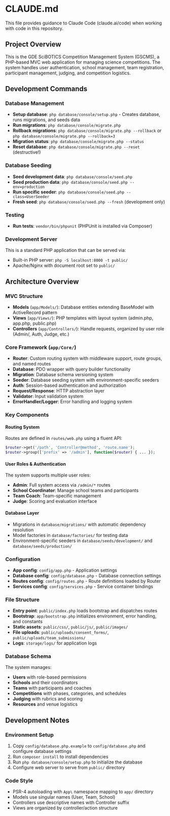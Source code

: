 # CLAUDE.md

This file provides guidance to Claude Code (claude.ai/code) when working with code in this repository.

## Project Overview

This is the GDE SciBOTICS Competition Management System (GSCMS), a PHP-based MVC web application for managing science competitions. The system handles user authentication, school management, team registration, participant management, judging, and competition logistics.

## Development Commands

### Database Management
- **Setup database**: `php database/console/setup.php` - Creates database, runs migrations, and seeds data
- **Run migrations**: `php database/console/migrate.php`
- **Rollback migrations**: `php database/console/migrate.php --rollback` or `php database/console/migrate.php --rollback=3`
- **Migration status**: `php database/console/migrate.php --status`
- **Reset database**: `php database/console/migrate.php --reset` (destructive!)

### Database Seeding
- **Seed development data**: `php database/console/seed.php`
- **Seed production data**: `php database/console/seed.php --env=production`
- **Run specific seeder**: `php database/console/seed.php --class=UserSeeder`
- **Fresh seed**: `php database/console/seed.php --fresh` (development only)

### Testing
- **Run tests**: `vendor/bin/phpunit` (PHPUnit is installed via Composer)

### Development Server
This is a standard PHP application that can be served via:
- Built-in PHP server: `php -S localhost:8000 -t public/`
- Apache/Nginx with document root set to `public/`

## Architecture Overview

### MVC Structure
- **Models** (`app/Models/`): Database entities extending BaseModel with ActiveRecord pattern
- **Views** (`app/Views/`): PHP templates with layout system (admin.php, app.php, public.php)
- **Controllers** (`app/Controllers/`): Handle requests, organized by user role (Admin/, Auth, Judge, etc.)

### Core Framework (`app/Core/`)
- **Router**: Custom routing system with middleware support, route groups, and named routes
- **Database**: PDO wrapper with query builder functionality
- **Migration**: Database schema versioning system
- **Seeder**: Database seeding system with environment-specific seeders
- **Auth**: Session-based authentication and authorization
- **Request/Response**: HTTP abstraction layer
- **Validator**: Input validation system
- **ErrorHandler/Logger**: Error handling and logging system

### Key Components

#### Routing System
Routes are defined in `routes/web.php` using a fluent API:
```php
$router->get('/path', 'Controller@method', 'route.name');
$router->group(['prefix' => '/admin'], function($router) { ... });
```

#### User Roles & Authentication
The system supports multiple user roles:
- **Admin**: Full system access via `/admin/*` routes
- **School Coordinator**: Manage school teams and participants
- **Team Coach**: Team-specific management
- **Judge**: Scoring and evaluation interface

#### Database Layer
- Migrations in `database/migrations/` with automatic dependency resolution
- Model factories in `database/factories/` for testing data
- Environment-specific seeders in `database/seeds/development/` and `database/seeds/production/`

### Configuration
- **App config**: `config/app.php` - Application settings
- **Database config**: `config/database.php` - Database connection settings
- **Routes config**: `config/routes.php` - Route definitions loaded by Router
- **Services config**: `config/services.php` - Service container bindings

### File Structure
- **Entry point**: `public/index.php` loads bootstrap and dispatches routes
- **Bootstrap**: `app/bootstrap.php` initializes environment, error handling, and constants
- **Static assets**: `public/css/`, `public/js/`, `public/images/`
- **File uploads**: `public/uploads/consent_forms/`, `public/uploads/team_submissions/`
- **Logs**: `storage/logs/` for application logs

### Database Schema
The system manages:
- **Users** with role-based permissions
- **Schools** and their coordinators
- **Teams** with participants and coaches
- **Competitions** with phases, categories, and schedules
- **Judging** with rubrics and scoring
- **Resources** and venue logistics

## Development Notes

### Environment Setup
1. Copy `config/database.php.example` to `config/database.php` and configure database settings
2. Run `composer install` to install dependencies
3. Run `php database/console/setup.php` to initialize the database
4. Configure web server to serve from `public/` directory

### Code Style
- PSR-4 autoloading with `App\` namespace mapping to `app/` directory
- Models use singular names (User, Team, School)
- Controllers use descriptive names with Controller suffix
- Views are organized by controller/action structure